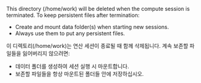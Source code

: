 This directory (/home/work) will be deleted when the compute session is terminated.
To keep persistent files after termination:
- Create and mount data folder(s) when starting new sessions.
- Always use them to put any persistent files.

이 디렉토리(/home/work)는 연산 세션이 종료될 때 함께 삭제됩니다.
계속 보존할 파일들을 잃어버리지 않으려면:
- 데이터 폴더를 생성하여 세션 실행 시 마운트합니다.
- 보존할 파일들을 항상 마운트된 폴더들 안에 저장하십시오.

